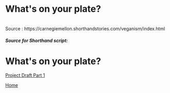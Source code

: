 <p align="center">
<script src="https://embed.shorthand.com/embed_10.js"></script>
<div data-shorthand-embed="carnegiemellon.shorthandstories.com/veganism/"><h1>What's on your plate?</h1></div>
</p>



<br />
Source : https://carnegiemellon.shorthandstories.com/veganism/index.html
<br />


##### Source for Shorthand script: <script src="https://embed.shorthand.com/embed_10.js"></script>
<div data-shorthand-embed="carnegiemellon.shorthandstories.com/veganism/"><h1>What's on your plate?</h1></div>



<a href="https://rakshandar.github.io/rrajput-portfolio/projectdraft" title="Project Draft Part 1">Project Draft Part 1</a>



<a href="https://rakshandar.github.io/rrajput-portfolio/" title="Home">Home</a>

